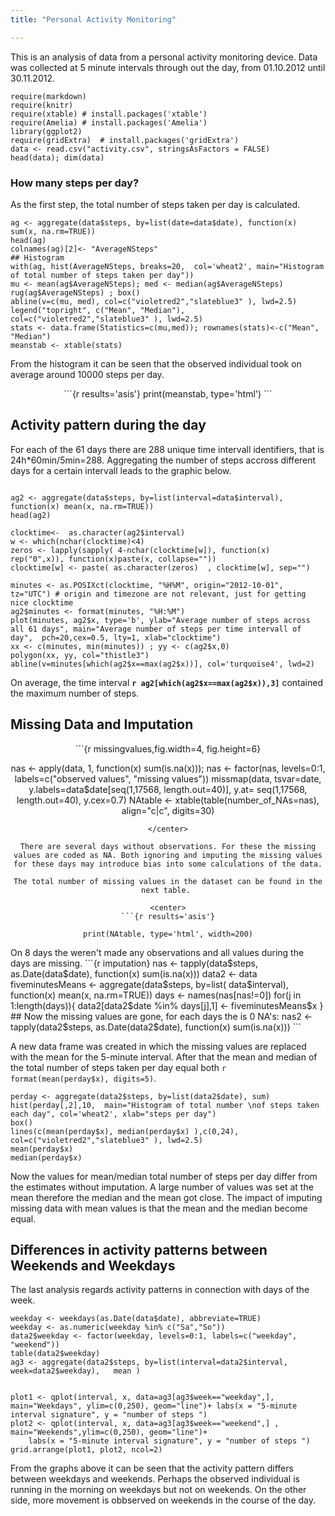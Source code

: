 ```yaml
---
title: "Personal Activity Monitoring"

---
```


This is an analysis of data from a personal activity monitoring device. Data was collected at 5 minute intervals through out the day, from 01.10.2012 until 30.11.2012.  

```{r message=FALSE}
require(markdown)
require(knitr)  
require(xtable) # install.packages('xtable')
require(Amelia) # install.packages('Amelia')
library(ggplot2)
require(gridExtra)  # install.packages('gridExtra')
data <- read.csv("activity.csv", stringsAsFactors = FALSE)
head(data); dim(data)

```

### How many steps per day?

As the first step, the total number of steps taken per day is calculated.

```{r daywise}
ag <- aggregate(data$steps, by=list(date=data$date), function(x) sum(x, na.rm=TRUE))
head(ag) 
colnames(ag)[2]<- "AverageNSteps"
## Histogram
with(ag, hist(AverageNSteps, breaks=20,  col='wheat2', main="Histogram of total number of steps taken per day"))
mu <- mean(ag$AverageNSteps); med <- median(ag$AverageNSteps)
rug(ag$AverageNSteps) ; box()
abline(v=c(mu, med), col=c("violetred2","slateblue3" ), lwd=2.5)
legend("topright", c("Mean", "Median"), col=c("violetred2","slateblue3" ), lwd=2.5)
stats <- data.frame(Statistics=c(mu,med)); rownames(stats)<-c("Mean", "Median")
meanstab <- xtable(stats)
```
From the histogram it can be seen that the observed individual took on average around 10000 steps per day.
<center>
```{r results='asis'}
print(meanstab, type='html')
```
</center>

## Activity pattern during the day

For each of the 61 days there are 288 unique time intervall identifiers, that is 24h*60min/5min=288. Aggregating the number of steps accross different days for a certain intervall leads to the graphic below.

```{r clocktime}

ag2 <- aggregate(data$steps, by=list(interval=data$interval), function(x) mean(x, na.rm=TRUE))
head(ag2)

clocktime<-  as.character(ag2$interval)
w <- which(nchar(clocktime)<4)
zeros <- lapply(sapply( 4-nchar(clocktime[w]), function(x) rep("0",x)), function(x)paste(x, collapse=""))
clocktime[w] <- paste( as.character(zeros)  , clocktime[w], sep="")

minutes <- as.POSIXct(clocktime, "%H%M", origin="2012-10-01", tz="UTC") # origin and timezone are not relevant, just for getting nice clocktime
ag2$minutes <- format(minutes, "%H:%M")
plot(minutes, ag2$x, type='b', ylab="Average number of steps across all 61 days", main="Average number of steps per time intervall of day",  pch=20,cex=0.5, lty=1, xlab="clocktime")
xx <- c(minutes, min(minutes)) ; yy <- c(ag2$x,0)
polygon(xx, yy, col="thistle3")  
abline(v=minutes[which(ag2$x==max(ag2$x))], col='turquoise4', lwd=2)
```

On average, the time interval __`r ag2[which(ag2$x==max(ag2$x)),3]`__ contained the maximum number of steps.

## Missing Data and Imputation

<center>
```{r missingvalues,fig.width=4, fig.height=6}

nas <- apply(data, 1, function(x) sum(is.na(x))); nas <- factor(nas, levels=0:1, labels=c("observed values", "missing values")) 
missmap(data, tsvar=date, y.labels=data$date[seq(1,17568, length.out=40)], y.at= seq(1,17568, length.out=40), y.cex=0.7)
NAtable <- xtable(table(number_of_NAs=nas), align="c|c", digits=30)
```
</center>

There are several days without observations. For these the missing values are coded as NA. Both ignoring and imputing the missing values for these days may introduce bias into some calculations of the data.

The total number of missing values in the dataset can be found in the next table. 

<center>
```{r results='asis'}

print(NAtable, type='html', width=200)

```
</center>
On 8 days the weren't made any observations and all values during the days are missing.
```{r imputation}
nas <- tapply(data$steps, as.Date(data$date), function(x) sum(is.na(x)))
data2 <- data
fiveminutesMeans <- aggregate(data$steps, by=list( data$interval), function(x) mean(x, na.rm=TRUE))
days <- names(nas[nas!=0])
for(j in 1:length(days)){
  data2[data2$date %in% days[j],1] <- fiveminutesMeans$x
  }
## Now the missing values are gone, for each days the is 0 NA's:
nas2 <- tapply(data2$steps, as.Date(data2$date), function(x) sum(is.na(x)))
```


A new data frame was created in which the missing values are replaced with the mean for the 5-minute interval. After that the mean and median of the total number of steps taken per day equal both `r format(mean(perday$x), digits=5)`.


```{r histogramm}
perday <- aggregate(data2$steps, by=list(data2$date), sum) 
hist(perday[,2],10,  main="Histogram of total number \nof steps taken each day", col='wheat2', xlab="steps per day")
box()
lines(c(mean(perday$x), median(perday$x) ),c(0,24), col=c("violetred2","slateblue3" ), lwd=2.5)
mean(perday$x)
median(perday$x) 
```

Now the values for mean/median total number of steps per day differ from the estimates without imputation. A large number of values was set at the mean therefore the median and the mean got close. The impact of imputing missing data with mean values is that the mean and the median become equal.

## Differences in activity patterns between Weekends and Weekdays

The last analysis regards activity patterns in connection with days of the week.

```{r weekends}
weekday <- weekdays(as.Date(data$date), abbreviate=TRUE)
weekday <- as.numeric(weekday %in% c("Sa","So")) 
data2$weekday <- factor(weekday, levels=0:1, labels=c("weekday", "weekend"))
table(data2$weekday)
ag3 <- aggregate(data2$steps, by=list(interval=data2$interval, week=data2$weekday),   mean )


plot1 <- qplot(interval, x, data=ag3[ag3$week=="weekday",],   main="Weekdays", ylim=c(0,250), geom="line")+ labs(x = "5-minute interval signature", y = "number of steps ")
plot2 <- qplot(interval, x, data=ag3[ag3$week=="weekend",] , main="Weekends",ylim=c(0,250), geom="line")+ 
    labs(x = "5-minute interval signature", y = "number of steps ")
grid.arrange(plot1, plot2, ncol=2)

```

From the graphs above it can be seen that the activity pattern differs between weekdays and weekends. Perhaps the observed individual is running in the morning on weekdays but not on weekends. On the other side, more movement is obbserved on weekends in the course of the day.  